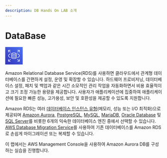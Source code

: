 ```yaml
---
description: DB Hands On LAB 소개
---
```


# DataBase

![](../.gitbook/assets/image%20%28251%29.png)

Amazon Relational Database Service\(RDS\)를 사용하면 클라우드에서 관계형 데이터베이스를 간편하게 설정, 운영 및 확장할 수 있습니다. 하드웨어 프로비저닝, 데이터베이스 설정, 패치 및 백업과 같은 시간 소모적인 관리 작업을 자동화하면서 비용 효율적이고 크기 조정 가능한 용량을 제공합니다. 사용자가 애플리케이션에 집중하여 애플리케이션에 필요한 빠른 성능, 고가용성, 보안 및 호환성을 제공할 수 있도록 지원합니다.

Amazon RDS는 여러 [데이터베이스 인스턴스 유형](https://aws.amazon.com/ko/rds/instance-types/)\(메모리, 성능 또는 I/O 최적화\)으로 제공되며 [Amazon Aurora](https://aws.amazon.com/ko/rds/aurora/), [PostgreSQL](https://aws.amazon.com/ko/rds/postgresql/), [MySQL](https://aws.amazon.com/ko/rds/mysql/), [MariaDB](https://aws.amazon.com/ko/rds/mariadb/), [Oracle Database](https://aws.amazon.com/ko/rds/oracle/) 및 [SQL Server](https://aws.amazon.com/ko/rds/sqlserver/)를 비롯한 6개의 익숙한 데이터베이스 엔진 중에서 선택할 수 있습니다. [AWS Database Migration Service](https://aws.amazon.com/ko/dms/)를 사용하여 기존 데이터베이스를 Amazon RDS로 손쉽게 마이그레이션 또는 복제할 수 있습니다.

이 랩에서는 AWS Management Console을 사용하여 Amazon Aurora DB를 구성하는 실습을 진행합니다.


